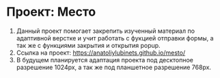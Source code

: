 # Проект: Место
1. Данный проект помогает закрепить изученный материал по адаптивной верстке и учит работать с фукцией отправки формы, а так же с функциями закрытия и открытия popup.
2. Ссылка на проект: https://anatoliylubinets.github.io/mesto/
3. В будущем планируется адаптация проекта под десктопное разрешение 1024px, а так же под планшетное разрешение 768px.
